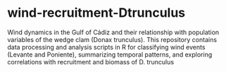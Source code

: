 # wind-recruitment-Dtrunculus
Wind dynamics in the Gulf of Cádiz and their relationship with population variables of the wedge clam (Donax trunculus). This repository contains data processing and analysis scripts in R for classifying wind events (Levante and Poniente), summarizing temporal patterns, and exploring correlations with recruitment and biomass of D. trunculus
